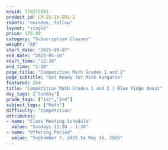 ```yaml
---
ecwid: 770373661
product_id: CM-25-25-GR1-2
robots: "noindex, follow"
layout: "single"
price: 179.99
category: "Subscription Classes"
weight: "60"
start_date: "2025-09-07"
end_date: "2025-05-16"
start_time: "12:30"
end_time: "1:30"
page_title: "Competition Math Grades 1 and 2"
page_subtitle: "Get Ready for Math Kangaroo"
featured: 204
title: "Competition Math Grades 1 and 2 | Blue Ridge Boost"
day_tags: ["Sunday"]
grade_tags: ["1st","2nd"]
subject_tags: ["Math"]
difficulty: "Competition"
attributes:
- name: "Class Meeting Schedule"
  value: "Sundays 12:30 - 1:30"
- name: "Offering Period"
  value: "September 7, 2025 to May 16, 2025"
---
```

